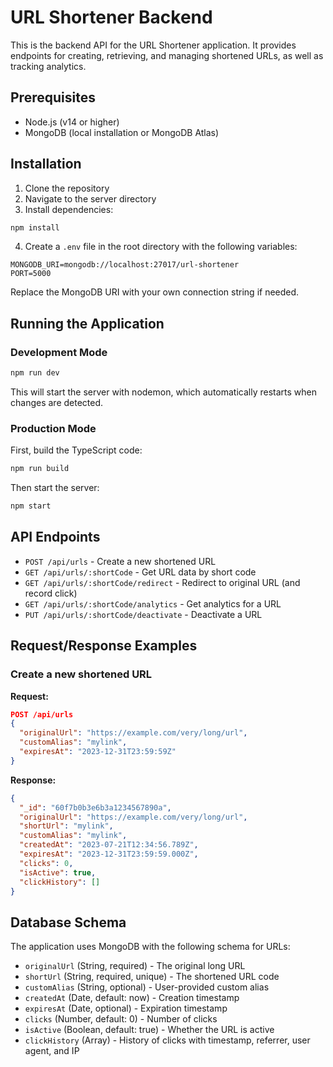 # URL Shortener Backend

This is the backend API for the URL Shortener application. It provides endpoints for creating, retrieving, and managing shortened URLs, as well as tracking analytics.

## Prerequisites

- Node.js (v14 or higher)
- MongoDB (local installation or MongoDB Atlas)

## Installation

1. Clone the repository
2. Navigate to the server directory
3. Install dependencies:

```bash
npm install
```

4. Create a `.env` file in the root directory with the following variables:

```
MONGODB_URI=mongodb://localhost:27017/url-shortener
PORT=5000
```

Replace the MongoDB URI with your own connection string if needed.

## Running the Application

### Development Mode

```bash
npm run dev
```

This will start the server with nodemon, which automatically restarts when changes are detected.

### Production Mode

First, build the TypeScript code:

```bash
npm run build
```

Then start the server:

```bash
npm start
```

## API Endpoints

- `POST /api/urls` - Create a new shortened URL
- `GET /api/urls/:shortCode` - Get URL data by short code
- `GET /api/urls/:shortCode/redirect` - Redirect to original URL (and record click)
- `GET /api/urls/:shortCode/analytics` - Get analytics for a URL
- `PUT /api/urls/:shortCode/deactivate` - Deactivate a URL

## Request/Response Examples

### Create a new shortened URL

**Request:**

```json
POST /api/urls
{
  "originalUrl": "https://example.com/very/long/url",
  "customAlias": "mylink",
  "expiresAt": "2023-12-31T23:59:59Z"
}
```

**Response:**

```json
{
  "_id": "60f7b0b3e6b3a1234567890a",
  "originalUrl": "https://example.com/very/long/url",
  "shortUrl": "mylink",
  "customAlias": "mylink",
  "createdAt": "2023-07-21T12:34:56.789Z",
  "expiresAt": "2023-12-31T23:59:59.000Z",
  "clicks": 0,
  "isActive": true,
  "clickHistory": []
}
```

## Database Schema

The application uses MongoDB with the following schema for URLs:

- `originalUrl` (String, required) - The original long URL
- `shortUrl` (String, required, unique) - The shortened URL code
- `customAlias` (String, optional) - User-provided custom alias
- `createdAt` (Date, default: now) - Creation timestamp
- `expiresAt` (Date, optional) - Expiration timestamp
- `clicks` (Number, default: 0) - Number of clicks
- `isActive` (Boolean, default: true) - Whether the URL is active
- `clickHistory` (Array) - History of clicks with timestamp, referrer, user agent, and IP
